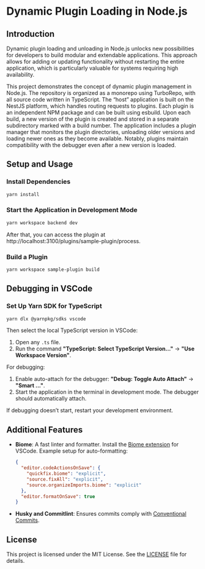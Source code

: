
# Dynamic Plugin Loading in Node.js

## Introduction

Dynamic plugin loading and unloading in Node.js unlocks new possibilities for developers to build modular and extendable applications. This approach allows for adding or updating functionality without restarting the entire application, which is particularly valuable for systems requiring high availability.

This project demonstrates the concept of dynamic plugin management in Node.js. The repository is organized as a monorepo using TurboRepo, with all source code written in TypeScript. The “host” application is built on the NestJS platform, which handles routing requests to plugins. Each plugin is an independent NPM package and can be built using esbuild. Upon each build, a new version of the plugin is created and stored in a separate subdirectory marked with a build number. The application includes a plugin manager that monitors the plugin directories, unloading older versions and loading newer ones as they become available. Notably, plugins maintain compatibility with the debugger even after a new version is loaded.

## Setup and Usage

### Install Dependencies
```sh
yarn install
```

### Start the Application in Development Mode
```sh
yarn workspace backend dev
```
After that, you can access the plugin at http://localhost:3100/plugins/sample-plugin/process.

### Build a Plugin
```sh
yarn workspace sample-plugin build
```

## Debugging in VSCode

### Set Up Yarn SDK for TypeScript
```sh
yarn dlx @yarnpkg/sdks vscode
```

Then select the local TypeScript version in VSCode:
1. Open any `.ts` file.
2. Run the command **"TypeScript: Select TypeScript Version..."** → **"Use Workspace Version"**.

For debugging:
1. Enable auto-attach for the debugger: **"Debug: Toggle Auto Attach"** → **"Smart ..."**.
2. Start the application in the terminal in development mode. The debugger should automatically attach.

If debugging doesn’t start, restart your development environment.

## Additional Features

- **Biome**: A fast linter and formatter. Install the [Biome extension](https://marketplace.visualstudio.com/items?itemName=biomejs.biome) for VSCode.
  Example setup for auto-formatting:
  ```json
  {
    "editor.codeActionsOnSave": {
      "quickfix.biome": "explicit",
      "source.fixAll": "explicit",
      "source.organizeImports.biome": "explicit"
    },
    "editor.formatOnSave": true
  }
  ```
- **Husky and Commitlint**: Ensures commits comply with [Conventional Commits](https://www.conventionalcommits.org/en/v1.0.0/).

## License

This project is licensed under the MIT License. See the [LICENSE](./LICENSE) file for details.
